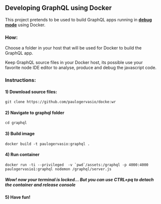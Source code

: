 
## Developing GraphQL using Docker

This project pretends to be used to build GraphQL apps running in <b><u>debug mode</u></b> using Docker.


### How:
Choose a folder in your host that will be used for Docker to build the GraphQL app.

Keep GraphQL source files in your Docker host, its possible use your favorite node IDE editor to analyse, produce and debug the javascript code.



### Instructions:

#### 1) Download source files: 
`git clone https://github.com/paulogervasio/docke:wr`

#### 2) Navigate to graphql folder
`cd graphql`


#### 3) Build image
`docker build -t paulogervasio:graphql .`


#### 4) Run container
```docker run -ti --privileged  -v `pwd`/assets:/graphql -p 4000:4000 paulogervasio1:graphql nodemon /graphql/server.js```


##### Wow! now your terminal is locked...  But you can use CTRL+pq to detach the container and release console

#### 5) Have fun!

